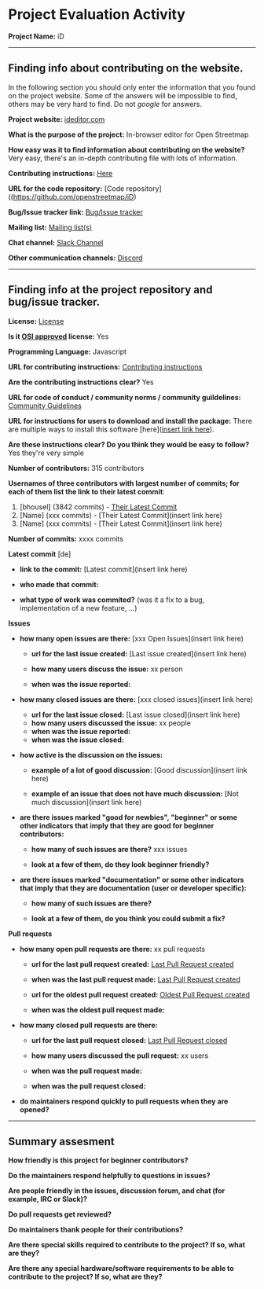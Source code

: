 # Project Evaluation Activity



__Project Name:__  iD


---

## Finding info about contributing on the website.

In the following section you should only enter the information that you
found on the project website. Some of the answers will be impossible to find, others
may be very hard to find. Do not _google_ for answers.

__Project website:__ [ideditor.com](https://ideditor.com/)


__What is the purpose of the project:__ In-browser editor for Open Streetmap


__How easy was it to find information about contributing on the website?__ Very easy, there's an in-depth contributing file with lots of information.


__Contributing instructions:__ [Here](https://github.com/openstreetmap/iD/blob/develop/CONTRIBUTING.md) 

__URL for the code repository:__ [Code repository]((https://github.com/openstreetmap/iD)

__Bug/Issue tracker link:__ [Bug/Issue tracker](https://github.com/openstreetmap/iD/issues)

__Mailing list:__ [Mailing list(s)](https://wiki.openstreetmap.org/wiki/Mailing_lists)

__Chat channel:__ [Slack Channel](https://slack.openstreetmap.us/)

__Other communication channels:__ [Discord](https://discord.com/invite/openstreetmap)


---

## Finding info at the project repository and bug/issue tracker.

__License:__ [License](https://github.com/openstreetmap/iD/blob/develop/LICENSE.md)

__Is it [OSI approved](https://opensource.org/licenses/alphabetical) license:__ Yes

__Programming Language:__ Javascript

__URL for contributing instructions:__ [Contributing instructions](https://github.com/openstreetmap/iD/blob/develop/CONTRIBUTING.md)

__Are the contributing instructions clear?__ Yes


__URL for code of conduct / community norms / community guildelines:__ [Community Guidelines](https://github.com/openstreetmap/iD/blob/develop/CODE_OF_CONDUCT.md)

__URL for instructions for users to download and install the package:__ There are multiple ways to install this software [here]([insert link here](https://github.com/openstreetmap/iD#installation)). 


__Are these instructions clear? Do you think they would be easy to follow?__ Yes they're very simple


__Number of contributors:__ 315 contributors


__Usernames of three contributors with largest number of commits; for
each of them list the link to their latest commit__:

1. [bhousel] (3842 commits) - [Their Latest Commit](https://github.com/openstreetmap/iD/commit/2b2a71f59726804c3b0f05feb9d609b3e39396e7)
2. [Name] (xxx commits) - [Their Latest Commit](insert link here)
3. [Name] (xxx commits) - [Their Latest Commit](insert link here)


__Number of commits:__ xxxx commits

__Latest commit__ [de] 

- __link to the commit:__ [Latest commit](insert link here)

- __who made that commit:__ 

- __what type of work was commited?__ (was it a fix to a bug, implementation of a new feature, ...)


__Issues__

- __how many open issues are there:__ [xxx Open Issues](insert link here)

    - __url for the last issue created:__ [Last issue created](insert link here)

    - __how many users discuss the issue:__ xx person
    
    - __when was the issue reported:__ 
    

- __how many closed issues are there:__ [xxx closed issues](insert link here)
    - __url for the last issue closed:__ [Last issue closed](insert link here)
    - __how many users discussed the issue:__ xx people
    - __when was the issue reported:__ 
    - __when was the issue closed:__ 

- __how active is the discussion on the issues:__ 

    - __example of a lot of good discussion:__ [Good discussion](insert link here)
    
    - __example of an issue that does not have much discussion:__ [Not much discussion](insert link here)



- __are there issues marked "good for newbies", "beginner" or some other indicators that imply that they are good for beginner contributors:__ 

    - __how many of such issues are there?__ xxx issues
    
    - __look at a few of them, do they look beginner friendly?__ 



- __are there issues marked "documentation" or some other indicators that imply that they are documentation (user or developer specific):__ 

    - __how many of such issues are there?__ 
    
    - __look at a few of them, do you think you could submit a fix?__ 



__Pull requests__

- __how many open pull requests are there:__ xx pull requests

    - __url for the last pull request created:__ [Last Pull Request created]()
    
    - __when was the last pull request made:__ [Last Pull Request created]()

    - __url for the oldest pull request created:__ [Oldest Pull Request created]()
    
    - __when was the oldest pull request made:__ 

- __how many closed pull requests are there:__ 

    - __url for the last pull request closed:__ [Last Pull Request closed]()
    
    - __how many users discussed the pull request:__ xx users
    
    - __when was the pull request made:__  
    
    - __when was the pull request closed:__ 
    

- __do maintainers respond quickly to pull requests when they are opened?__ 





---


## Summary assesment
__How friendly is this project for beginner contributors?__




__Do the maintainers respond helpfully to questions in issues?__



__Are people friendly in the issues, discussion forum, and chat (for example, IRC or Slack)?__




__Do pull requests get reviewed?__



__Do maintainers thank people for their contributions?__



__Are there special skills required to contribute to the project? If so, what are they?__



__Are there any special hardware/software requirements to be able to contribute to the project? If so, what are they?__

